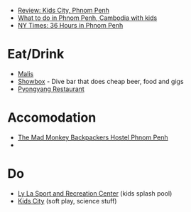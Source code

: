 - [Review: Kids City, Phnom Penh](http://www.movetocambodia.com/phnom-penh/review-kids-city-phnom-penh/)
- [What to do in Phnom Penh, Cambodia with kids](http://www.5aroundtheworld.com/2013/05/things-to-do-in-phnom-penh-cambodia.html)
- [NY Times: 36 Hours in Phnom Penh](http://www.nytimes.com/2014/12/07/travel/things-to-do-in-36-hours-in-phnom-penh.html?_r=0)

# Eat/Drink
- [Malis](http://www.tripadvisor.co.uk/Restaurant_Review-g293940-d1372181-Reviews-Malis_Restaurant-Phnom_Penh.html)
- [Showbox](http://www.tripadvisor.co.uk/Restaurant_Review-g293940-d4569331-Reviews-Show_Box-Phnom_Penh.html) - Dive bar that does cheap beer, food and gigs
- [Pyongyang Restaurant](http://roadsandkingdoms.com/2013/dining-with-dear-leader/)

# Accomodation

- [The Mad Monkey Backpackers Hostel Phnom Penh](http://madmonkeyhostels.com/phnompenh/)
- 

# Do

- [Ly La Sport and Recreation Center](http://www.movetocambodia.com/expat-qa/expat-kid-qa-splish-splash-pool-time-in-phnom-penh/) (kids splash pool)
- [Kids City](http://www.movetocambodia.com/phnom-penh/review-kids-city-phnom-penh/) (soft play, science stuff)
